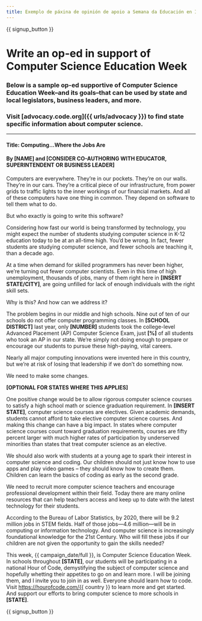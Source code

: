 ```yaml
---
title: Exemplo de páxina de opinión de apoio a Semana da Educación en Informática e a Hora do Código
---
```


{{ signup_button }}

# Write an op-ed in support of Computer Science Education Week

### Below is a sample op-ed supportive of Computer Science Education Week–and its goals–that can be used by state and local legislators, business leaders, and more.

### Visit [advocacy.code.org]({{ urls/advocacy }}) to find state specific information about computer science.

* * *

#### Title: Computing…Where the Jobs Are

#### By [NAME] and [CONSIDER CO-AUTHORING WITH EDUCATOR, SUPERINTENDENT OR BUSINESS LEADER]

Computers are everywhere. They’re in our pockets. They’re on our walls. They’re in our cars. They’re a critical piece of our infrastructure, from power grids to traffic lights to the inner workings of our financial markets. And all of these computers have one thing in common. They depend on software to tell them what to do.

But who exactly is going to write this software?

Considering how fast our world is being transformed by technology, you might expect the number of students studying computer science in K-12 education today to be at an all-time high. You’d be wrong. In fact, fewer students are studying computer science, and fewer schools are teaching it, than a decade ago.

At a time when demand for skilled programmers has never been higher, we’re turning out fewer computer scientists. Even in this time of high unemployment, thousands of jobs, many of them right here in **[INSERT STATE/CITY]**, are going unfilled for lack of enough individuals with the right skill sets.

Why is this? And how can we address it?

The problem begins in our middle and high schools. Nine out of ten of our schools do not offer computer programming classes. In **[SCHOOL DISTRICT]** last year, only **[NUMBER]** students took the college-level Advanced Placement (AP) Computer Science Exam, just **[%]** of all students who took an AP in our state. We’re simply not doing enough to prepare or encourage our students to pursue these high-paying, vital careers.

Nearly all major computing innovations were invented here in this country, but we’re at risk of losing that leadership if we don’t do something now.

We need to make some changes.

**[OPTIONAL FOR STATES WHERE THIS APPLIES]**

One positive change would be to allow rigorous computer science courses to satisfy a high school math or science graduation requirement. In **[INSERT STATE]**, computer science courses are electives. Given academic demands, students cannot afford to take elective computer science courses. And making this change can have a big impact. In states where computer science courses count toward graduation requirements, courses are fifty percent larger with much higher rates of participation by underserved minorities than states that treat computer science as an elective.

We should also work with students at a young age to spark their interest in computer science and coding. Our children should not just know how to use apps and play video games – they should know how to create them. Children can learn the basics of coding as early as the second grade.

We need to recruit more computer science teachers and encourage professional development within their field. Today there are many online resources that can help teachers access and keep up to date with the latest technology for their students.

According to the Bureau of Labor Statistics, by 2020, there will be 9.2 million jobs in STEM fields. Half of those jobs—4.6 million—will be in computing or information technology. And computer science is increasingly foundational knowledge for the 21st Century. Who will fill these jobs if our children are not given the opportunity to gain the skills needed?

This week, {{ campaign_date/full }}, is Computer Science Education Week. In schools throughout **[STATE]**, our students will be participating in a national Hour of Code, demystifying the subject of computer science and hopefully whetting their appetites to go on and learn more. I will be joining them, and I invite you to join in as well. Everyone should learn how to code. Visit https://hourofcode.com/{{ country }} to learn more and get started. And support our efforts to bring computer science to more schools in **[STATE]**.

{{ signup_button }}
